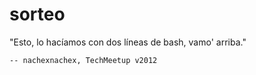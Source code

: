 sorteo
======
"Esto, lo hacíamos con dos líneas de bash, vamo' arriba."

    -- nachexnachex, TechMeetup v2012
